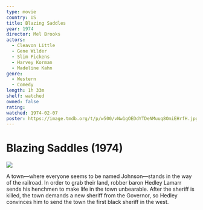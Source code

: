 ```yaml
---
type: movie
country: US
title: Blazing Saddles
year: 1974
director: Mel Brooks
actors:
  - Cleavon Little
  - Gene Wilder
  - Slim Pickens
  - Harvey Korman
  - Madeline Kahn
genre:
  - Western
  - Comedy
length: 1h 33m
shelf: watched
owned: false
rating:
watched: 1974-02-07
poster: https://image.tmdb.org/t/p/w500/vNw1gOEDdYTDeNMuuq8OmiEHrfH.jpg
---
```


# Blazing Saddles (1974)

![](https://image.tmdb.org/t/p/w500/vNw1gOEDdYTDeNMuuq8OmiEHrfH.jpg)

A town—where everyone seems to be named Johnson—stands in the way of the railroad. In order to grab their land, robber baron Hedley Lamarr sends his henchmen to make life in the town unbearable. After the sheriff is killed, the town demands a new sheriff from the Governor, so Hedley convinces him to send the town the first black sheriff in the west.